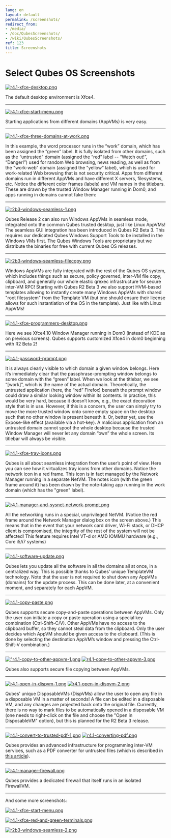 ```yaml
---
lang: en
layout: default
permalink: /screenshots/
redirect_from:
- /media/
- /doc/QubesScreenshots/
- /wiki/QubesScreenshots/
ref: 123
title: Screenshots
---
```


Select Qubes OS Screenshots
===========================

[![r4.1-xfce-desktop.png](/attachment/wiki/QubesScreenshots/r4.1-xfce-desktop.png)](/attachment/wiki/QubesScreenshots/r4.1-xfce-desktop.png)

The default desktop environment is Xfce4.

* * * * *

[![r4.1-xfce-start-menu.png](/attachment/wiki/QubesScreenshots/r4.1-xfce-start-menu.png)](/attachment/wiki/QubesScreenshots/r4.1-xfce-start-menu.png)

Starting applications from different domains (AppVMs) is very easy.

* * * * *

[![r4.1-xfce-three-domains-at-work.png](/attachment/wiki/QubesScreenshots/r4.1-xfce-three-domains-at-work.png)](/attachment/wiki/QubesScreenshots/r4.1-xfce-three-domains-at-work.png)

In this example, the word processor runs in the “work” domain, which has been assigned the “green” label. It is fully isolated from other domains, such as the “untrusted” domain (assigned the “red” label -- “Watch out!”, “Danger!”) used for random Web browsing, news reading, as well as from the "work-web" domain (assigned the "yellow" label), which is used for work-related Web browsing that is not security critical. Apps from different domains run in different AppVMs and have different X servers, filesystems, etc. Notice the different color frames (labels) and VM names in the titlebars. These are drawn by the trusted Window Manager running in Dom0, and apps running in domains cannot fake them:

* * * * *

[![r2b3-windows-seamless-1.png](/attachment/wiki/QubesScreenshots/r2b3-windows-seamless-1.png)](/attachment/wiki/QubesScreenshots/r2b3-windows-seamless-1.png)

Qubes Release 2 can also run Windows AppVMs in seamless mode, integrated onto the common Qubes trusted desktop, just like Linux AppVMs! The seamless GUI integration has been introduced in Qubes R2 Beta 3. This requires our dedicated Qubes Windows Support Tools to be installed in the Windows VMs first. The Qubes Windows Tools are proprietary but we distribute the binaries for free with current Qubes OS releases.

* * * * *

[![r2b3-windows-seamless-filecopy.png](/attachment/wiki/QubesScreenshots/r2b3-windows-seamless-filecopy.png)](/attachment/wiki/QubesScreenshots/r2b3-windows-seamless-filecopy.png)

Windows AppVMs are fully integrated with the rest of the Qubes OS system, which includes things such as secure, policy governed, inter-VM file copy, clipboard, and generally our whole elastic qrexec infrastructure for secure inter-VM RPC! Starting with Qubes R2 Beta 3 we also support HVM-based templates allowing to instantly create many Windows AppVMs with shared "root filesystem" from the Template VM (but one should ensure their license allows for such instantiation of the OS in the template). Just like with Linux AppVMs!

* * * * *

[![r4.1-xfce-programmers-desktop.png](/attachment/wiki/QubesScreenshots/r4.1-xfce-programmers-desktop.png)](/attachment/wiki/QubesScreenshots/r4.1-xfce-programmers-desktop.png)

Here we see Xfce4.10 Window Manager running in Dom0 (instead of KDE as on previous screens). Qubes supports customized Xfce4 in dom0 beginning with R2 Beta 2!

* * * * *

[![r4.1-password-prompt.png](/attachment/wiki/QubesScreenshots/r4.1-password-prompt.png)](/attachment/wiki/QubesScreenshots/r4.1-password-prompt.png)

It is always clearly visible to which domain a given window belongs. Here it’s immediately clear that the passphrase-prompting window belongs to some domain with the “green” label. When we look at the titlebar, we see “[work]”, which is the name of the actual domain. Theoretically, the untrusted application (here, the “red” Firefox) beneath the prompt window could draw a similar looking window within its contents. In practice, this would be very hard, because it doesn’t know, e.g., the exact decoration style that is in use. However, if this is a concern, the user can simply try to move the more trusted window onto some empty space on the desktop such that no other window is present beneath it. Or, better yet, use the Expose-like effect (available via a hot-key). A malicious application from an untrusted domain cannot spoof the whole desktop because the trusted Window Manager will never let any domain “own” the whole screen. Its titlebar will always be visible.

* * * * *

[![r4.1-xfce-tray-icons.png](/attachment/wiki/QubesScreenshots/r4.1-xfce-tray-icons.png)](/attachment/wiki/QubesScreenshots/r4.1-xfce-tray-icons.png)

Qubes is all about seamless integration from the user’s point of view. Here you can see how it virtualizes tray icons from other domains. Notice the network icon in a red frame. This icon is in fact managed by the Network Manager running in a separate NetVM. The notes icon (with the green frame around it) has been drawn by the note-taking app running in the work domain (which has the "green" label).

* * * * *

[![r4.1-manager-and-sysnet-network-prompt.png](/attachment/wiki/QubesScreenshots/r4.1-manager-and-sysnet-network-prompt.png)](/attachment/wiki/QubesScreenshots/r4.1-manager-and-sysnet-network-prompt.png)

All the networking runs in a special, unprivileged NetVM. (Notice the red frame around the Network Manager dialog box on the screen above.) This means that in the event that your network card driver, Wi-Fi stack, or DHCP client is compromised, the integrity of the rest of the system will not be affected! This feature requires Intel VT-d or AMD IOMMU hardware (e.g., Core i5/i7 systems)

* * * * *

[![r4.1-software-update.png](/attachment/wiki/QubesScreenshots/r4.1-software-update.png)](/attachment/wiki/QubesScreenshots/r4.1-software-update.png)

Qubes lets you update all the software in all the domains all at once, in a centralized way. This is possible thanks to Qubes' unique TemplateVM technology. Note that the user is not required to shut down any AppVMs (domains) for the update process. This can be done later, at a convenient moment, and separately for each AppVM.

* * * * *

[![r4.1-copy-paste.png](/attachment/wiki/QubesScreenshots/r4.1-copy-paste.png)](/attachment/wiki/QubesScreenshots/r4.1-copy-paste.png)

Qubes supports secure copy-and-paste operations between AppVMs. Only the user can initiate a copy or paste operation using a special key combination (Ctrl-Shift-C/V). Other AppVMs have no access to the clipboard buffer, so they cannot steal data from the clipboard. Only the user decides which AppVM should be given access to the clipboard. (This is done by selecting the destination AppVM’s window and pressing the Ctrl-Shift-V combination.)

* * * * *

[!["r4.1-copy-to-other-appvm-1.png](/attachment/wiki/QubesScreenshots/r4.1-copy-to-other-appvm-1.png)](/attachment/wiki/QubesScreenshots/r4.1-copy-to-other-appvm-1.png) [![r4.1-copy-to-other-appvm-3.png](/attachment/wiki/QubesScreenshots/r4.1-copy-to-other-appvm-2.png)](/attachment/wiki/QubesScreenshots/r4.1-copy-to-other-appvm-2.png)

Qubes also supports secure file copying between AppVMs.

* * * * *

[![r4.1-open-in-dispvm-1.png](/attachment/wiki/QubesScreenshots/r4.1-open-in-dispvm-1.png)](/attachment/wiki/QubesScreenshots/r4.1-open-in-dispvm-1.png) [![r4.1-open-in-dispvm-2.png](/attachment/wiki/QubesScreenshots/r4.1-open-in-dispvm-2.png)](/attachment/wiki/QubesScreenshots/r4.1-open-in-dispvm-2.png)

Qubes' unique DisposableVMs (DispVMs) allow the user to open any file in a disposable VM in a matter of seconds! A file can be edited in a disposable VM, and any changes are projected back onto the original file. Currently, there is no way to mark files to be automatically opened in a disposable VM (one needs to right-click on the file and choose the "Open in DisposableVM" option), but this is planned for the R2 Beta 3 release.

* * * * *

[![r4.1-convert-to-trusted-pdf-1.png](/attachment/wiki/QubesScreenshots/r4.1-convert-to-trusted-pdf-1.png)](/attachment/wiki/QubesScreenshots/r4.1-convert-to-trusted-pdf-1.png) [![r4.1-converting-pdf.png](/attachment/wiki/QubesScreenshots/r4.1-converting-pdf.png)](/attachment/wiki/QubesScreenshots/r4.1-converting-pdf.png)

Qubes provides an advanced infrastructure for programming inter-VM services, such as a PDF converter for untrusted files (which is described in [this article](https://blog.invisiblethings.org/2013/02/21/converting-untrusted-pdfs-into-trusted.html)).

* * * * *

[![r4.1-manager-firewall.png](/attachment/wiki/QubesScreenshots/r4.1-manager-firewall.png)](/attachment/wiki/QubesScreenshots/r4.1-manager-firewall.png)

Qubes provides a dedicated firewall that itself runs in an isolated FirewallVM.

* * * * *

And some more screenshots:

[![r4.1-xfce-start-menu.png](/attachment/wiki/QubesScreenshots/r4.1-xfce-start-menu.png)](/attachment/wiki/QubesScreenshots/r4.1-xfce-start-menu.png)

[![r4.1-xfce-red-and-green-terminals.png](/attachment/wiki/QubesScreenshots/r4.1-xfce-red-and-green-terminals.png)](/attachment/wiki/QubesScreenshots/r4.1-xfce-red-and-green-terminals.png)

[![r2b3-windows-seamless-2.png](/attachment/wiki/QubesScreenshots/r2b3-windows-seamless-2.png)](/attachment/wiki/QubesScreenshots/r2b3-windows-seamless-2.png)


